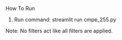 How To Run

1. Run command: streamlit run cmpe_255.py

Note: No filters act like all filters are applied.
